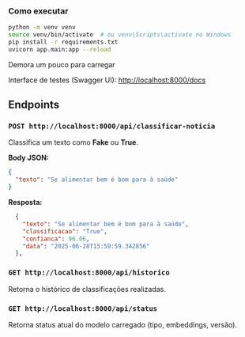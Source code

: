 ### Como executar

```bash
python -m venv venv
source venv/bin/activate  # ou venv\Scripts\activate no Windows
pip install -r requirements.txt
uvicorn app.main:app --reload
```

Demora um pouco para carregar

Interface de testes (Swagger UI): [http://localhost:8000/docs](http://localhost:8000/docs)

## Endpoints

### `POST http://localhost:8000/api/classificar-noticia`
Classifica um texto como **Fake** ou **True**.

**Body JSON:**
```json
{
  "texto": "Se alimentar bem é bom para à saúde"
}
```

**Resposta:**
```json
  {
    "texto": "Se alimentar bem é bom para à saúde",
    "classificacao": "True",
    "confianca": 96.06,
    "data": "2025-06-28T15:59:59.342856"
  },
```

### `GET http://localhost:8000/api/historico`
Retorna o histórico de classificações realizadas.

### `GET http://localhost:8000/api/status`
Retorna status atual do modelo carregado (tipo, embeddings, versão).